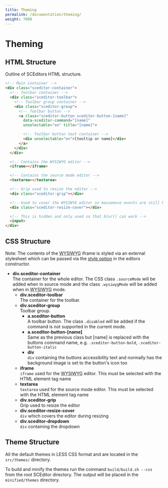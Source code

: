```yaml
---
title: Theming
permalink: /documentation/theming/
weight: 7000
---
```


# Theming


## HTML Structure <a id="html-structure"></a>

Outline of SCEditors HTML structure.

```html
<!-- Main container -->
<div class="sceditor-container">
  <!-- Toolbar container -->
  <div class="sceditor-toolbar">
    <!-- Toolbar group container -->
    <div class="sceditor-group">
      <!-- Toolbar button -->
      <a class="sceditor-button sceditor-button-[name]"
        data-sceditor-command="[name]"
        unselectable="on" title="[name]">

        <!-- Toolbar button text container -->
        <div unselectable="on">[tooltip or name]</div>
      </a>
    </div>
  </div>

  <!-- Contains the WYSIWYG editor -->
  <iframe></iframe>

  <!-- Contains the source mode editor -->
  <textarea></textarea>

  <!-- Grip used to resize the editor -->
  <div class="sceditor-grip"></div>

  <!-- Used to cover the WYSIWYG editor so mousemove events are still handled -->
  <div class="sceditor-resize-cover"></div>

  <!-- This is hidden and only used so that blur() can work -->
  <input>
</div>
```


## CSS Structure <a id="css-structure"></a>

<span class="Label Label--info">Note:</span> The contents of the <abbr title="What You See Is What You Get">WYSIWYG</abbr> iframe is styled via an external stylesheet which can be passed via the [style option](/documentation/options/#style) in the editors constructor.

<div class="well">
  <ul>
    <li>
      <strong>div.sceditor-container</strong><br>
      The container for the whole editor.
      The CSS class <code>.sourceMode</code> will be added when in source mode and the class <code>.wysiwygMode</code> will be added when in <abbr title="What You See Is What You Get">WYSIWYG</abbr> mode.
      <ul>
        <li>
          <strong>div.sceditor-toolbar</strong><br>
          The container for the toolbar.
        </li>
        <li>
          <strong>div.sceditor-group</strong><br>
          Toolbar group.
          <ul>
            <li>
              <strong>a.sceditor-button</strong><br>
              A toolbar button.
              The class <code>.disabled</code> will be added if the command is not supported in the current mode.
            </li>
            <li>
              <strong>a.sceditor-button-[name]</strong><br>
              Same as the previous class but [name] is replaced with the buttons command name, e.g. <code>.sceditor-button-bold</code>, <code>.sceditor-button-italic</code>
            </li>
            <li>
              <strong>div</strong><br>
              <code>div</code> containing the buttons accessibility text and normally has the background image is set to the button's icon too
            </li>
          </ul>
        </li>
        <li>
          <strong>iframe</strong><br>
          <code>iframe</code> used for the <abbr title="What You See Is What You Get">WYSIWYG</abbr> editor. This must be selected with the HTML element tag name
        </li>
        <li>
          <strong>textarea</strong><br>
          <code>textarea</code> used for the source mode editor. This must be selected with the HTML element tag name
        </li>
        <li>
          <strong>div.sceditor-grip</strong><br>
          Grip used to resize the editor
        </li>
        <li>
          <strong>div.sceditor-resize-cover</strong><br>
          <code>div</code> which covers the editor during resizing
        </li>
        <li>
          <strong>div.sceditor-dropdown</strong><br>
          <code>div</code> containing the dropdown
        </li>
      </ul>
    </li>
  </ul>
</div>


## Theme Structure <a id="theme-structure"></a>

All the default themes in LESS CSS format and are located in the `src/themes/` directory.

To build and minify the themes run the command `build/build.sh --css` from the root SCEditor directory. The output will be placed in the `minified/themes` directory.
